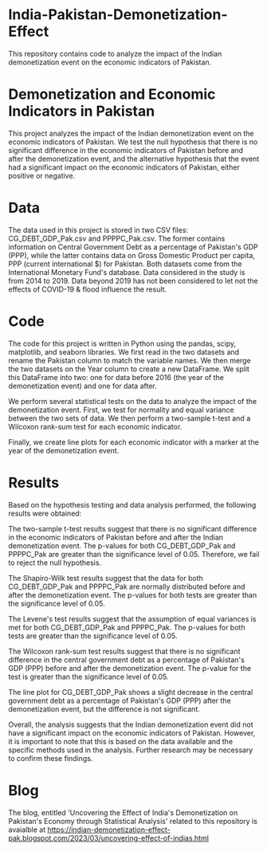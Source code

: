 # India-Pakistan-Demonetization-Effect
This repository contains code to analyze the impact of the Indian demonetization event on the economic indicators of Pakistan.

# Demonetization and Economic Indicators in Pakistan
This project analyzes the impact of the Indian demonetization event on the economic indicators of Pakistan. We test the null hypothesis that there is no significant difference in the economic indicators of Pakistan before and after the demonetization event, and the alternative hypothesis that the event had a significant impact on the economic indicators of Pakistan, either positive or negative.

# Data
The data used in this project is stored in two CSV files: CG_DEBT_GDP_Pak.csv and PPPPC_Pak.csv. The former contains information on Central Government Debt as a percentage of Pakistan's GDP (PPP), while the latter contains data on Gross Domestic Product per capita, PPP (current international $) for Pakistan. Both datasets come from the International Monetary Fund's database. Data considered in the study is from 2014 to 2019. Data beyond 2019 has not been considered to let not the effects of COVID-19 & flood influence the result.

# Code
The code for this project is written in Python using the pandas, scipy, matplotlib, and seaborn libraries. We first read in the two datasets and rename the Pakistan column to match the variable names. We then merge the two datasets on the Year column to create a new DataFrame. We split this DataFrame into two: one for data before 2016 (the year of the demonetization event) and one for data after.

We perform several statistical tests on the data to analyze the impact of the demonetization event. First, we test for normality and equal variance between the two sets of data. We then perform a two-sample t-test and a Wilcoxon rank-sum test for each economic indicator.

Finally, we create line plots for each economic indicator with a marker at the year of the demonetization event.

# Results
Based on the hypothesis testing and data analysis performed, the following results were obtained:

The two-sample t-test results suggest that there is no significant difference in the economic indicators of Pakistan before and after the Indian demonetization event. The p-values for both CG_DEBT_GDP_Pak and PPPPC_Pak are greater than the significance level of 0.05. Therefore, we fail to reject the null hypothesis.

The Shapiro-Wilk test results suggest that the data for both CG_DEBT_GDP_Pak and PPPPC_Pak are normally distributed before and after the demonetization event. The p-values for both tests are greater than the significance level of 0.05.

The Levene's test results suggest that the assumption of equal variances is met for both CG_DEBT_GDP_Pak and PPPPC_Pak. The p-values for both tests are greater than the significance level of 0.05.

The Wilcoxon rank-sum test results suggest that there is no significant difference in the central government debt as a percentage of Pakistan's GDP (PPP) before and after the demonetization event. The p-value for the test is greater than the significance level of 0.05.

The line plot for CG_DEBT_GDP_Pak shows a slight decrease in the central government debt as a percentage of Pakistan's GDP (PPP) after the demonetization event, but the difference is not significant.

Overall, the analysis suggests that the Indian demonetization event did not have a significant impact on the economic indicators of Pakistan. However, it is important to note that this is based on the data available and the specific methods used in the analysis. Further research may be necessary to confirm these findings.

# Blog
The blog, entitled 'Uncovering the Effect of India's Demonetization on Pakistan's Economy through Statistical Analysis' related to this repository is avaialble at https://indian-demonetization-effect-pak.blogspot.com/2023/03/uncovering-effect-of-indias.html
